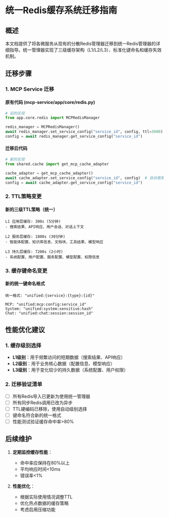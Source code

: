 # 统一Redis缓存系统迁移指南

## 概述

本文档提供了将各微服务从现有的分散Redis管理器迁移到统一Redis管理器的详细指导。统一管理器实现了三级缓存架构（L1/L2/L3）、标准化键命名和缓存失效机制。

## 迁移步骤

### 1. MCP Service 迁移

#### 原有代码 (mcp-service/app/core/redis.py)
```python
# 旧的实现
from app.core.redis import MCPRedisManager

redis_manager = MCPRedisManager()
await redis_manager.set_service_config("service_id", config, ttl=3600)
config = await redis_manager.get_service_config("service_id")
```

#### 迁移后代码
```python
# 新的实现
from shared.cache import get_mcp_cache_adapter

cache_adapter = get_mcp_cache_adapter()
await cache_adapter.set_service_config("service_id", config)  # 自动使用L3_PERSISTENT
config = await cache_adapter.get_service_config("service_id")
```

### 2. TTL策略变更

#### 新的三级TTL策略（统一）
```
L1 应用层缓存: 300s (5分钟)
- 搜索结果、API响应、用户会话、对话上下文

L2 服务层缓存: 1800s (30分钟)  
- 智能体配置、知识库信息、文档块、工具结果、模型响应

L3 持久层缓存: 7200s (2小时)
- 系统配置、用户配置、服务配置、模型配置、权限信息
```

### 3. 缓存键命名变更

#### 新的统一键命名格式
```
统一格式: "unified:{service}:{type}:{id}"

MCP: "unified:mcp:config:service_id"
System: "unified:system:sensitive:hash" 
Chat: "unified:chat:session:session_id"
```

## 性能优化建议

### 1. 缓存级别选择
- **L1级别**：用于频繁访问的短期数据（搜索结果、API响应）
- **L2级别**：用于业务核心数据（配置信息、模型响应）
- **L3级别**：用于变化较少的持久数据（系统配置、用户权限）

### 2. 迁移验证清单

- [ ] 所有Redis导入已更新为使用统一管理器
- [ ] 所有同步Redis调用已改为异步
- [ ] TTL硬编码已移除，使用自动级别选择
- [ ] 键命名符合新的统一格式
- [ ] 性能测试验证缓存命中率>80%

## 后续维护

1. **定期监控缓存性能**：
   - 命中率应保持在80%以上
   - 平均响应时间<10ms
   - 错误率<1%

2. **性能优化**：
   - 根据实际使用情况调整TTL
   - 优化热点数据的缓存策略
   - 考虑启用压缩功能
